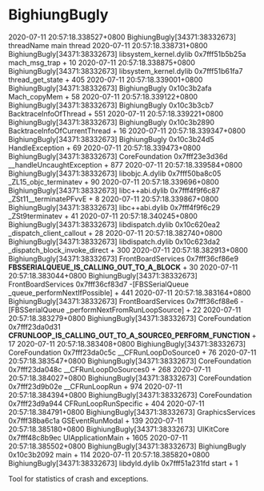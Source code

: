 # BighiungBugly


2020-07-11 20:57:18.338527+0800 BighiungBugly[34371:38332673] threadName main thread
2020-07-11 20:57:18.338731+0800 BighiungBugly[34371:38332673]  libsystem_kernel.dylib          0x7fff51b5b25a mach_msg_trap + 10
2020-07-11 20:57:18.338875+0800 BighiungBugly[34371:38332673]  libsystem_kernel.dylib          0x7fff51b61fa7 thread_get_state + 405
2020-07-11 20:57:18.339001+0800 BighiungBugly[34371:38332673]  BighiungBugly                   0x10c3b2afa Mach_copyMem + 58
2020-07-11 20:57:18.339122+0800 BighiungBugly[34371:38332673]  BighiungBugly                   0x10c3b3cb7 BacktraceInfoOfThread + 551
2020-07-11 20:57:18.339221+0800 BighiungBugly[34371:38332673]  BighiungBugly                   0x10c3b2890 BacktraceInfoOfCurrentThread + 16
2020-07-11 20:57:18.339347+0800 BighiungBugly[34371:38332673]  BighiungBugly                   0x10c3b24d5 HandleException + 69
2020-07-11 20:57:18.339473+0800 BighiungBugly[34371:38332673]  CoreFoundation                  0x7fff23e3d36d __handleUncaughtException + 877
2020-07-11 20:57:18.339584+0800 BighiungBugly[34371:38332673]  libobjc.A.dylib                 0x7fff50ba8c05 _ZL15_objc_terminatev + 90
2020-07-11 20:57:18.339696+0800 BighiungBugly[34371:38332673]  libc++abi.dylib                 0x7fff4f9f6c87 _ZSt11__terminatePFvvE + 8
2020-07-11 20:57:18.339867+0800 BighiungBugly[34371:38332673]  libc++abi.dylib                 0x7fff4f9f6c29 _ZSt9terminatev + 41
2020-07-11 20:57:18.340245+0800 BighiungBugly[34371:38332673]  libdispatch.dylib               0x10c620ea2 _dispatch_client_callout + 28
2020-07-11 20:57:18.382740+0800 BighiungBugly[34371:38332673]  libdispatch.dylib               0x10c623da2 _dispatch_block_invoke_direct + 300
2020-07-11 20:57:18.382913+0800 BighiungBugly[34371:38332673]  FrontBoardServices              0x7fff36cf86e9 __FBSSERIALQUEUE_IS_CALLING_OUT_TO_A_BLOCK__ + 30
2020-07-11 20:57:18.383044+0800 BighiungBugly[34371:38332673]  FrontBoardServices              0x7fff36cf83d7 -[FBSSerialQueue _queue_performNextIfPossible] + 441
2020-07-11 20:57:18.383164+0800 BighiungBugly[34371:38332673]  FrontBoardServices              0x7fff36cf88e6 -[FBSSerialQueue _performNextFromRunLoopSource] + 22
2020-07-11 20:57:18.383279+0800 BighiungBugly[34371:38332673]  CoreFoundation                  0x7fff23da0d31 __CFRUNLOOP_IS_CALLING_OUT_TO_A_SOURCE0_PERFORM_FUNCTION__ + 17
2020-07-11 20:57:18.383408+0800 BighiungBugly[34371:38332673]  CoreFoundation                  0x7fff23da0c5c __CFRunLoopDoSource0 + 76
2020-07-11 20:57:18.383547+0800 BighiungBugly[34371:38332673]  CoreFoundation                  0x7fff23da048c __CFRunLoopDoSources0 + 268
2020-07-11 20:57:18.384027+0800 BighiungBugly[34371:38332673]  CoreFoundation                  0x7fff23d9b02e __CFRunLoopRun + 974
2020-07-11 20:57:18.384394+0800 BighiungBugly[34371:38332673]  CoreFoundation                  0x7fff23d9a944 CFRunLoopRunSpecific + 404
2020-07-11 20:57:18.384791+0800 BighiungBugly[34371:38332673]  GraphicsServices                0x7fff38ba6c1a GSEventRunModal + 139
2020-07-11 20:57:18.385180+0800 BighiungBugly[34371:38332673]  UIKitCore                       0x7fff48c8b9ec UIApplicationMain + 1605
2020-07-11 20:57:18.385502+0800 BighiungBugly[34371:38332673]  BighiungBugly                   0x10c3b2092 main + 114
2020-07-11 20:57:18.385820+0800 BighiungBugly[34371:38332673]  libdyld.dylib                   0x7fff51a231fd start + 1

Tool for statistics of crash and exceptions.
